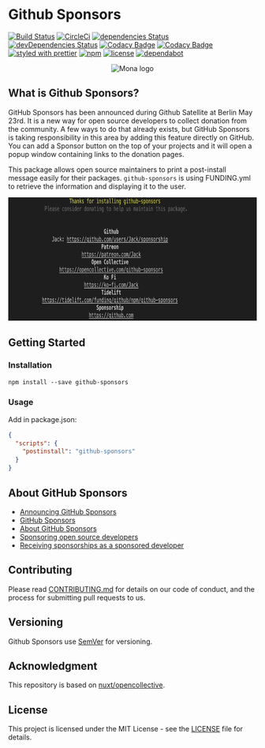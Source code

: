 # Github Sponsors

[![Build Status](https://travis-ci.org/Ffloriel/github-sponsors.svg?branch=master)]()
[![CircleCi](https://circleci.com/gh/Ffloriel/github-sponsors/tree/master.svg?style=shield)]()
[![dependencies Status](https://david-dm.org/ffloriel/github-sponsors/status.svg)](https://david-dm.org/ffloriel/github-sponsors)
[![devDependencies Status](https://david-dm.org/ffloriel/github-sponsors/dev-status.svg)](https://david-dm.org/ffloriel/github-sponsors?type=dev)
[![Codacy Badge](https://api.codacy.com/project/badge/Grade/e89da576413e44b5943d504bb134edb5)](https://www.codacy.com/app/florielfedry/github-sponsors?utm_source=github.com&amp;utm_medium=referral&amp;utm_content=Ffloriel/github-sponsors&amp;utm_campaign=Badge_Grade)
[![Codacy Badge](https://api.codacy.com/project/badge/Coverage/e89da576413e44b5943d504bb134edb5)](https://www.codacy.com/app/florielfedry/github-sponsors?utm_source=github.com&utm_medium=referral&utm_content=Ffloriel/github-sponsors&utm_campaign=Badge_Coverage)
[![styled with prettier](https://img.shields.io/badge/styled_with-prettier-ff69b4.svg)](https://github.com/prettier/prettier)
[![npm](https://img.shields.io/npm/v/github-sponsors.svg)](https://www.npmjs.com/package/github-sponsors)
[![license](https://img.shields.io/github/license/ffloriel/github-sponsors.svg)]()
[![dependabot](https://img.shields.io/badge/dependabot-enabled-brightgreen.svg?style=plastic&logo=dependabot)]()

<p align="center">
	<img src="https://github.githubassets.com/images/modules/site/sponsors/logo-mona.svg" height="200" width="200" alt="Mona logo"/>
</p>

## What is Github Sponsors?

GitHub Sponsors has been announced during Github Satellite at Berlin May 23rd. It is a new way for open source developers to collect donation from the community.
A few ways to do that already exists, but GitHub Sponsors is taking responsibility in this area by adding this feature directly on GitHub.
You can add a Sponsor button on the top of your projects and it will open a popup window containing links to the donation pages.

This package allows open source maintainers to print a post-install message easily for their packages. `github-sponsors` is using FUNDING.yml to retrieve the information and displaying it to the user.

<p align="center">
	<img src="./docs/assets/example-donation-message.png" height="250" width="auto" alt="Donation message"/>
</p>

## Getting Started

### Installation

```
npm install --save github-sponsors
```

### Usage

Add in package.json:

```json
{
  "scripts": {
    "postinstall": "github-sponsors"
  }
}
```

## About GitHub Sponsors

- [Announcing GitHub Sponsors](https://github.blog/2019-05-23-announcing-github-sponsors-a-new-way-to-contribute-to-open-source/)
- [GitHub Sponsors](https://github.com/sponsors)
- [About GitHub Sponsors](https://help.github.com/en/articles/about-github-sponsors)
- [Sponsoring open source developers](https://help.github.com/en/articles/sponsoring-open-source-developers)
- [Receiving sponsorships as a sponsored developer](https://help.github.com/en/articles/receiving-sponsorships-as-a-sponsored-developer)

## Contributing

Please read [CONTRIBUTING.md](./CONTRIBUTING.md) for details on our code of
conduct, and the process for submitting pull requests to us.

## Versioning

Github Sponsors use [SemVer](http://semver.org/) for versioning.

## Acknowledgment

This repository is based on [nuxt/opencollective](https://github.com/nuxt/opencollective).

## License

This project is licensed under the MIT License - see the [LICENSE](LICENSE) file
for details.
